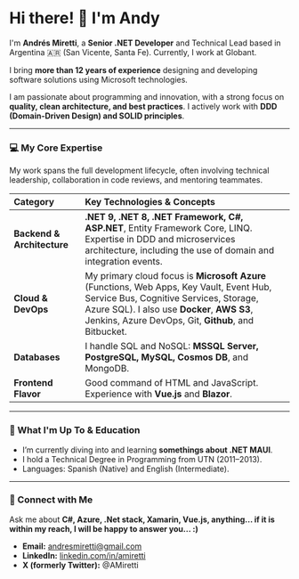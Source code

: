 # Hi there! 👋 I'm Andy

I'm **Andrés Miretti**, a **Senior .NET Developer** and Technical Lead based in Argentina 🇦🇷 (San Vicente, Santa Fe). Currently, I work at Globant.

I bring **more than 12 years of experience** designing and developing software solutions using Microsoft technologies.

I am passionate about programming and innovation, with a strong focus on **quality, clean architecture, and best practices**. I actively work with **DDD (Domain-Driven Design) and SOLID principles**.

---

### 💻 My Core Expertise

My work spans the full development lifecycle, often involving technical leadership, collaboration in code reviews, and mentoring teammates.

| Category | Key Technologies & Concepts |
| :--- | :--- |
| **Backend & Architecture** | **.NET 9, .NET 8, .NET Framework, C#, ASP.NET**, Entity Framework Core, LINQ. Expertise in DDD and microservices architecture, including the use of domain and integration events. |
| **Cloud & DevOps** | My primary cloud focus is **Microsoft Azure** (Functions, Web Apps, Key Vault, Event Hub, Service Bus, Cognitive Services, Storage, Azure SQL). I also use **Docker**, **AWS S3**, Jenkins, Azure DevOps, Git, **Github**, and Bitbucket. |
| **Databases** | I handle SQL and NoSQL: **MSSQL Server, PostgreSQL, MySQL, Cosmos DB**, and MongoDB. |
| **Frontend Flavor** | Good command of HTML and JavaScript. Experience with **Vue.js** and **Blazor**. |

---

### 🌱 What I'm Up To & Education

*   I’m currently diving into and learning **somethings about .NET MAUI**.
*   I hold a Technical Degree in Programming from UTN (2011–2013).
*   Languages: Spanish (Native) and English (Intermediate).

---

### 💬 Connect with Me

Ask me about **C#, Azure, .Net stack, Xamarin, Vue.js, anything... if it is within my reach, I will be happy to answer you... :)**

*   **Email:** andresmiretti@gmail.com
*   **LinkedIn:** [linkedin.com/in/amiretti](https://www.linkedin.com/in/amiretti)
*   **X (formerly Twitter):** @AMiretti

